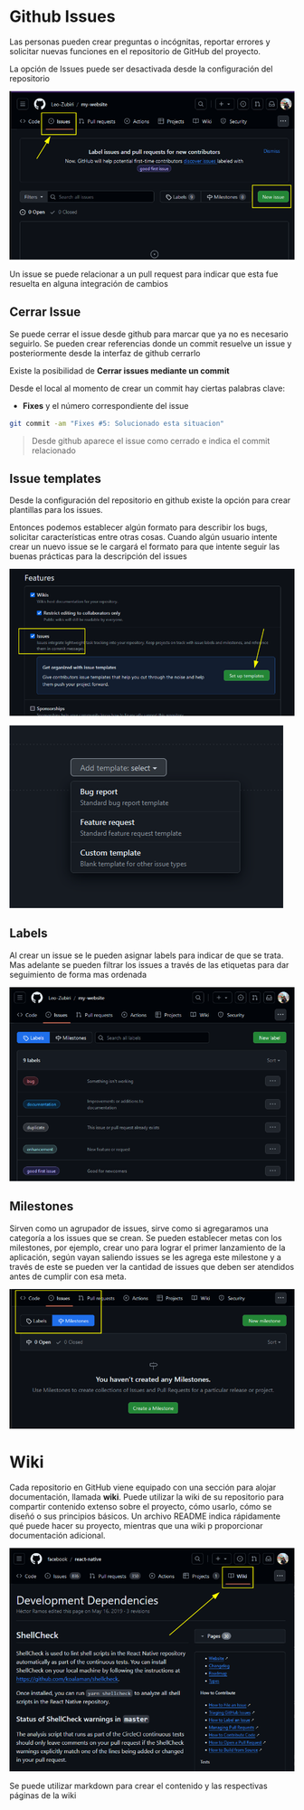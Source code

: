 # Github Issues

Las personas pueden crear preguntas o incógnitas, reportar errores y solicitar nuevas funciones en el repositorio de GitHub del proyecto.

La opción de Issues puede ser desactivada desde la configuración del repositorio

![](../git/img/github-issues.png)

Un issue se puede relacionar a un pull request para indicar que esta fue resuelta en alguna integración de cambios

## Cerrar Issue

Se puede cerrar el issue desde github para marcar que ya no es necesario seguirlo. Se pueden crear referencias donde un commit resuelve un issue y posteriormente desde la interfaz de github cerrarlo

Existe la posibilidad de **Cerrar issues mediante un commit**

Desde el local al momento de crear un commit hay ciertas palabras clave: 

- **Fixes** y el número correspondiente del issue

```bash
git commit -am "Fixes #5: Solucionado esta situacion"
```

> Desde github aparece el issue como cerrado e indica el commit relacionado


## Issue templates

Desde la configuración del repositorio en github existe la opción para crear plantillas para los issues.

Entonces podemos establecer algún formato para describir los bugs, solicitar características entre otras cosas.
Cuando algún usuario intente crear un nuevo issue se le cargará el formato para que intente seguir las buenas prácticas para la descripción del issues

![](../git/img/github-issues_config.png)

![](../git/img/github-issues_types.png)

## Labels

Al crear un issue se le pueden asignar labels para indicar de que se trata. Mas adelante se pueden filtrar los issues a través de las etiquetas para dar seguimiento de forma mas ordenada

![](../git/img/github-issue-labels.png)


## Milestones

Sirven como un agrupador de issues, sirve como si agregaramos una categoría a los issues que se crean.
Se pueden establecer metas con los milestones, por ejemplo, crear uno para lograr el primer lanzamiento de la aplicación, según vayan saliendo issues se les agrega este milestone y a través de este se pueden ver la cantidad de issues que deben ser atendidos antes de cumplir con esa meta.

![](../git/img/github-milestones.png)

# Wiki

Cada repositorio en GitHub viene equipado con una sección para alojar documentación, llamada **wiki**. Puede utilizar la wiki de su repositorio para compartir contenido extenso sobre el proyecto, cómo usarlo, cómo se diseñó o sus principios básicos. Un archivo README indica rápidamente qué puede hacer su proyecto, mientras que una wiki p proporcionar documentación adicional.

![](../git/img/github-wiki.png)

Se puede utilizar markdown para crear el contenido y las respectivas páginas de la wiki